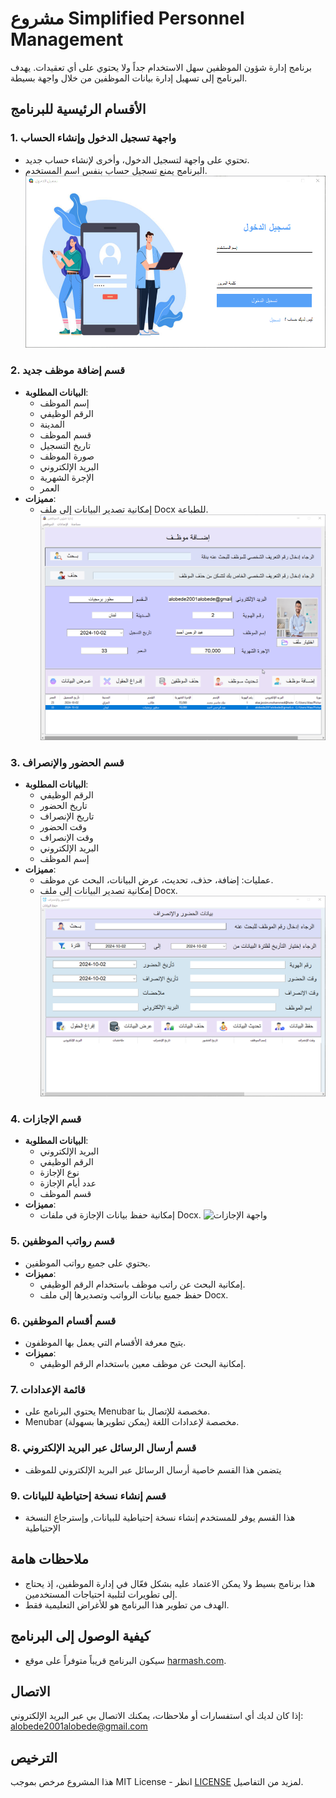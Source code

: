 


# مشروع Simplified Personnel Management

برنامج إدارة شؤون الموظفين سهل الاستخدام جداً ولا يحتوي على أي تعقيدات. يهدف البرنامج إلى تسهيل إدارة بيانات الموظفين من خلال واجهة بسيطة. 

## الأقسام الرئيسية للبرنامج

### 1. واجهة تسجيل الدخول وإنشاء الحساب
- تحتوي على واجهة لتسجيل الدخول، وأخرى لإنشاء حساب جديد.
- البرنامج يمنع تسجيل حساب بنفس اسم المستخدم.
![واجهة تسجيل الدخول](screenshots/واجهة%20تسجيل%20الدخول.png)


### 2. قسم إضافة موظف جديد
- **البيانات المطلوبة**: 
  - إسم الموظف
  - الرقم الوظيفي
  - المدينة
  - قسم الموظف
  - تاريخ التسجيل
  - صورة الموظف
  - البريد الإلكتروني
  - الإجرة الشهرية
  - العمر
- **مميزات**:
  - إمكانية تصدير البيانات إلى ملف Docx للطباعة.
![إضافة موظف جديد](screenshots/إضافة%20موظف%20جديد.png)

### 3. قسم الحضور والإنصراف
- **البيانات المطلوبة**:
  - الرقم الوظيفي
  - تاريخ الحضور
  - تاريخ الإنصراف
  - وقت الحضور
  - وقت الإنصراف
  - البريد الإلكتروني
  - إسم الموظف
- **مميزات**:
  - عمليات: إضافة، حذف، تحديث، عرض البيانات، البحث عن موظف.
  - إمكانية تصدير البيانات إلى ملف Docx.
![واجهة الحضور والإنصراف](screenshots/واجهة%20الحضور%20والإنصراف.png)

### 4. قسم الإجازات
- **البيانات المطلوبة**:
  - البريد الإلكتروني
  - الرقم الوظيفي
  - نوع الإجازة
  - عدد أيام الإجازة
  - قسم الموظف
- **مميزات**:
  - إمكانية حفظ بيانات الإجازة في ملفات Docx.
![واجهة الإجازات](screenshots/واجهة%20الإجازات.png)

### 5. قسم رواتب الموظفين
- يحتوي على جميع رواتب الموظفين.
- **مميزات**:
  - إمكانية البحث عن راتب موظف باستخدام الرقم الوظيفي.
  - حفظ جميع بيانات الرواتب وتصديرها إلى ملف Docx.

### 6. قسم أقسام الموظفين
- يتيح معرفة الأقسام التي يعمل بها الموظفون.
- **مميزات**:
  - إمكانية البحث عن موظف معين باستخدام الرقم الوظيفي.

### 7. قائمة الإعدادات
- يحتوي البرنامج على Menubar مخصصة للإتصال بنا.
- Menubar مخصصة لإعدادات اللغة (يمكن تطويرها بسهولة).

### 8. قسم أرسال الرسائل عبر البريد الإلكتروني
- يتضمن هذا القسم خاصية أرسال الرسائل عبر البريد الإلكتروني للموظف 

### 9. قسم إنشاء نسخة إحتياطية للبيانات
- هذا القسم يوفر للمستخدم إنشاء نسخة إحتياطية للبيانات, وإسترجاع النسخة الإحتياطية
## ملاحظات هامة
- هذا برنامج بسيط ولا يمكن الاعتماد عليه بشكل فعّال في إدارة الموظفين، إذ يحتاج إلى تطويرات لتلبية احتياجات المستخدمين.
- الهدف من تطوير هذا البرنامج هو للأغراض التعليمية فقط.

## كيفية الوصول إلى البرنامج
- سيكون البرنامج قريباً متوفراً على موقع [harmash.com](http://harmash.com).

## الاتصال
إذا كان لديك أي استفسارات أو ملاحظات، يمكنك الاتصال بي عبر البريد الإلكتروني: alobede2001alobede@gmail.com

## الترخيص
هذا المشروع مرخص بموجب MIT License - انظر [LICENSE](LICENSE) لمزيد من التفاصيل.
